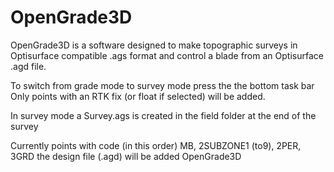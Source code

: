 # OpenGrade3D
 

OpenGrade3D is a software designed to make topographic surveys in Optisurface compatible .ags format and control a blade from an Optisurface .agd file.

To switch from grade mode to survey mode press the the bottom task bar
Only points with an RTK fix (or float if selected) will be added.

In survey mode a Survey.ags is created in the field folder at the end of the survey

Currently points with code (in this order) MB, 2SUBZONE1 (to9), 2PER, 3GRD the design file (.agd) will be added OpenGrade3D




